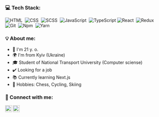 ### 💻 Tech Stack:

![HTML](https://img.shields.io/badge/-HTML-333333?style=flat&logo=HTML5&logoColor=E34F26)&nbsp;
![CSS](https://img.shields.io/badge/-CSS-333333?style=flat&logo=CSS3&logoColor=1572B6)&nbsp;
![SCSS](https://img.shields.io/badge/-SCSS-333333?style=flat&logo=SASS)&nbsp;
![JavaScript](https://img.shields.io/badge/-JavaScript-333333?style=flat&logo=javascript)&nbsp;
![TypeScript](https://img.shields.io/badge/-TypeScript-333333?style=flat&logo=TypeScript&logoColor=007ACC)
![React](https://img.shields.io/badge/-React-333333?style=flat&logo=react)&nbsp;
![Redux](https://img.shields.io/badge/-Redux-333333?style=flat&logo=redux)&nbsp;
![Git](https://img.shields.io/badge/-Git-333333?style=flat&logo=Git)&nbsp;
![Npm](https://img.shields.io/badge/-Npm-333333?style=flat&logo=npm)&nbsp;
![Yarn](https://img.shields.io/badge/-Yarn-333333?style=flat&logo=yarn)&nbsp;

### 💡 About me:

- 📅 I'm 21 y. o.
- 🌍 I'm from Kyiv (Ukraine)
- 🎓 Student of National Transport University (Computer sciense)
- ✔️ Looking for a job
- 📚 Currently learning Next.js
- 🏈 Hobbies: Chess, Сycling, Skiing

### 🤝 Connect with me:

[<img align="left" alt="vlad4k5 | Telegram" width="22px" src="https://cdn.jsdelivr.net/npm/simple-icons@v3/icons/telegram.svg" />](https://t.me/vlad4k5)
[<img align="left" alt="vlad4k5 | LinkedIn" width="22px" src="https://cdn.jsdelivr.net/npm/simple-icons@v3/icons/linkedin.svg" />](https://www.linkedin.com/in/vlad4k5)&nbsp;

